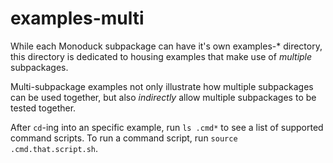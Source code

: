 # examples-multi

While each Monoduck subpackage can have it's own examples-* directory, this directory is dedicated to housing examples that make use of _multiple_ subpackages.

Multi-subpackage examples not only illustrate how  multiple subpackages can be used together, but also _indirectly_ allow multiple subpackages to be tested together.

After `cd`-ing into an specific example, run `ls .cmd*` to see a list of supported command scripts. To run a command script, run `source .cmd.that.script.sh`.
